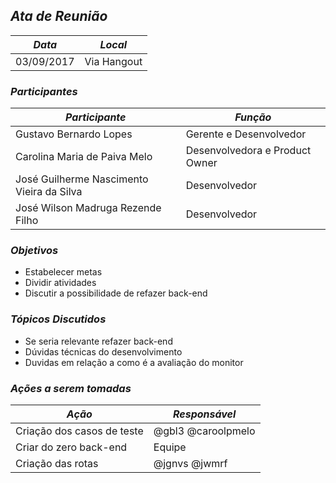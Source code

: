## *Ata de Reunião*

| *Data*  | *Local* |
| -  | -  |
| 03/09/2017 | Via Hangout |

### *Participantes*

| *Participante*  | *Função* |
| -  | - |
| Gustavo Bernardo Lopes | Gerente e Desenvolvedor |
| Carolina Maria de Paiva Melo | Desenvolvedora e Product Owner |
| José Guilherme Nascimento Vieira da Silva | Desenvolvedor |
| José Wilson Madruga Rezende Filho | Desenvolvedor |

### *Objetivos*

- Estabelecer metas
- Dividir atividades
- Discutir a possibilidade de refazer back-end 

### *Tópicos Discutidos*

- Se seria relevante refazer back-end
- Dúvidas técnicas do desenvolvimento
- Duvidas em relação a como é a avaliação do monitor 

### *Ações a serem tomadas*

| *Ação*  | *Responsável* |
| -  | - |
| Criação dos casos de teste | @gbl3 @caroolpmelo |
| Criar do zero back-end | Equipe |
| Criação das rotas | @jgnvs @jwmrf |
